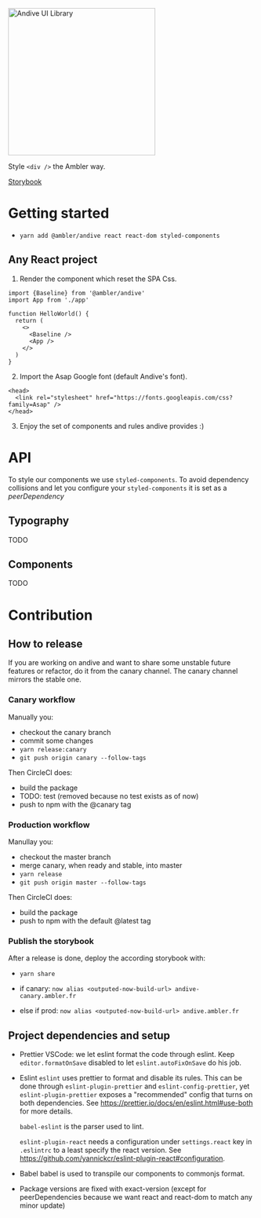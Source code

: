 <img width="300" src="https://files-ncvscphfon.now.sh/" alt="Andive UI Library" />

Style `<div />` the Ambler way.

[Storybook](https://andive.ambler.fr)

# Getting started

- `yarn add @ambler/andive react react-dom styled-components`

## Any React project

1. Render the <Baseline /> component which reset the SPA Css.

```
import {Baseline} from '@ambler/andive'
import App from './app'

function HelloWorld() {
  return (
    <>
      <Baseline />
      <App />
    </>
  )
}
```

2. Import the Asap Google font (default Andive's font).

```
<head>
  <link rel="stylesheet" href="https://fonts.googleapis.com/css?family=Asap" />
</head>
```

3. Enjoy the set of components and rules andive provides :)

# API

To style our components we use `styled-components`. To avoid dependency collisions and let you configure your `styled-components` it is set as a _peerDependency_

## Typography

TODO

## Components

TODO

# Contribution

## How to release

If you are working on andive and want to share some unstable future features or refactor, do it from the canary channel. The canary channel mirrors the stable one.

### Canary workflow

Manually you:

- checkout the canary branch
- commit some changes
- `yarn release:canary`
- `git push origin canary --follow-tags`

Then CircleCI does:

- build the package
- TODO: test (removed because no test exists as of now)
- push to npm with the @canary tag

### Production workflow

Manullay you:

- checkout the master branch
- merge canary, when ready and stable, into master
- `yarn release`
- `git push origin master --follow-tags`

Then CircleCI does:

- build the package
- push to npm with the default @latest tag

### Publish the storybook

After a release is done, deploy the according storybook with:

- `yarn share`

- if canary: `now alias <outputed-now-build-url> andive-canary.ambler.fr`
- else if prod: `now alias <outputed-now-build-url> andive.ambler.fr`

## Project dependencies and setup

- Prettier
  VSCode: we let eslint format the code through eslint. Keep `editor.formatOnSave` disabled to let
  `eslint.autoFixOnSave` do his job.
- Eslint
  `eslint` uses prettier to format and disable its rules. This can be done through `eslint-plugin-prettier` and `eslint-config-prettier`,
  yet `eslint-plugin-prettier` exposes a "recommended" config that turns on both dependencies. See https://prettier.io/docs/en/eslint.html#use-both for more details.

  `babel-eslint` is the parser used to lint.

  `eslint-plugin-react` needs a configuration under `settings.react` key in `.eslintrc` to a least specify the react version. See https://github.com/yannickcr/eslint-plugin-react#configuration.

- Babel
  babel is used to transpile our components to commonjs format.

- Package versions are fixed with exact-version (except for peerDependencies because we want react and react-dom to match any minor update)
